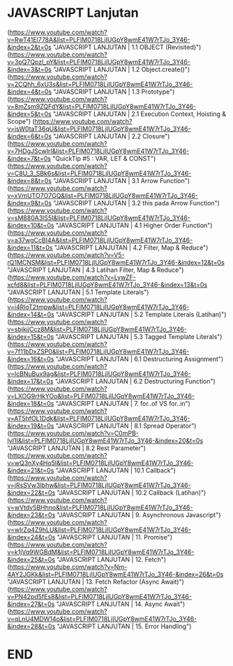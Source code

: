 # JAVASCRIPT Lanjutan
(https://www.youtube.com/watch?v=RwT41El778A&list=PLFIM0718LjIUGpY8wmE41W7rTJo_3Y46-&index=2&t=0s "JAVASCRIPT LANJUTAN | 1.1 OBJECT (Revisited)")
(https://www.youtube.com/watch?v=3pQ7Qpzl_pY&list=PLFIM0718LjIUGpY8wmE41W7rTJo_3Y46-&index=3&t=0s "JAVASCRIPT LANJUTAN | 1.2 Object.create()")
(https://www.youtube.com/watch?v=2CQhh_6xU3s&list=PLFIM0718LjIUGpY8wmE41W7rTJo_3Y46-&index=4&t=0s "JAVASCRIPT LANJUTAN | 1.3 Prototype")
(https://www.youtube.com/watch?v=8mZsm9ZQFdY&list=PLFIM0718LjIUGpY8wmE41W7rTJo_3Y46-&index=5&t=0s "JAVASCRIPT LANJUTAN | 2.1 Execution Context, Hoisting & Scope")
(https://www.youtube.com/watch?v=jsW0taT36qU&list=PLFIM0718LjIUGpY8wmE41W7rTJo_3Y46-&index=6&t=0s "JAVASCRIPT LANJUTAN | 2.2 Closure")
(https://www.youtube.com/watch?v=7HDgJScwIrI&list=PLFIM0718LjIUGpY8wmE41W7rTJo_3Y46-&index=7&t=0s "QuickTip #5 : VAR, LET & CONST")
(https://www.youtube.com/watch?v=C8U_3_SBk6s&list=PLFIM0718LjIUGpY8wmE41W7rTJo_3Y46-&index=8&t=0s "JAVASCRIPT LANJUTAN | 3.1 Arrow Function")
(https://www.youtube.com/watch?v=xVmUTO7O7GQ&list=PLFIM0718LjIUGpY8wmE41W7rTJo_3Y46-&index=9&t=0s "JAVASCRIPT LANJUTAN | 3.2 this pada Arrow Function")
(https://www.youtube.com/watch?v=sM880A3lS5I&list=PLFIM0718LjIUGpY8wmE41W7rTJo_3Y46-&index=10&t=0s "JAVASCRIPT LANJUTAN | 4.1 Higher Order Function")
(https://www.youtube.com/watch?v=a37wgCcBI4A&list=PLFIM0718LjIUGpY8wmE41W7rTJo_3Y46-&index=11&t=0s "JAVASCRIPT LANJUTAN | 4.2 Filter, Map & Reduce")
(https://www.youtube.com/watch?v=V5-rQ1MCNSM&list=PLFIM0718LjIUGpY8wmE41W7rTJo_3Y46-&index=12&t=0s "JAVASCRIPT LANJUTAN | 4.3 Latihan Filter, Map & Reduce")
(https://www.youtube.com/watch?v=LywZF-xcfd8&list=PLFIM0718LjIUGpY8wmE41W7rTJo_3Y46-&index=13&t=0s "JAVASCRIPT LANJUTAN | 5.1 Template Literals")
(https://www.youtube.com/watch?v=i4RIoT2tmpw&list=PLFIM0718LjIUGpY8wmE41W7rTJo_3Y46-&index=14&t=0s "JAVASCRIPT LANJUTAN | 5.2 Template Literals (Latihan)")
(https://www.youtube.com/watch?v=sbjkjjCcz8M&list=PLFIM0718LjIUGpY8wmE41W7rTJo_3Y46-&index=15&t=0s "JAVASCRIPT LANJUTAN | 5.3 Tagged Template Literals")
(https://www.youtube.com/watch?v=7f11bDxZSP0&list=PLFIM0718LjIUGpY8wmE41W7rTJo_3Y46-&index=16&t=0s "JAVASCRIPT LANJUTAN | 6.1 Destructuring Assignment")
(https://www.youtube.com/watch?v=IcBNuBux9ag&list=PLFIM0718LjIUGpY8wmE41W7rTJo_3Y46-&index=17&t=0s "JAVASCRIPT LANJUTAN | 6.2 Destructuring Function")
(https://www.youtube.com/watch?v=LXOG9rHkYOo&list=PLFIM0718LjIUGpY8wmE41W7rTJo_3Y46-&index=18&t=0s "JAVASCRIPT LANJUTAN | 7. for..of VS for..in")
(https://www.youtube.com/watch?v=AT5hfOL1Ddk&list=PLFIM0718LjIUGpY8wmE41W7rTJo_3Y46-&index=19&t=0s "JAVASCRIPT LANJUTAN | 8.1 Spread Operator")
(https://www.youtube.com/watch?v=C0mPB-lyI1I&list=PLFIM0718LjIUGpY8wmE41W7rTJo_3Y46-&index=20&t=0s "JAVASCRIPT LANJUTAN | 8.2 Rest Parameter")
(https://www.youtube.com/watch?v=wQ3nXy4Ho5I&list=PLFIM0718LjIUGpY8wmE41W7rTJo_3Y46-&index=21&t=0s "JAVASCRIPT LANJUTAN | 10.1 Callback")
(https://www.youtube.com/watch?v=jRsSVw3Ibhw&list=PLFIM0718LjIUGpY8wmE41W7rTJo_3Y46-&index=22&t=0s "JAVASCRIPT LANJUTAN | 10.2 Callback (Latihan)")
(https://www.youtube.com/watch?v=wVtdv5BHhno&list=PLFIM0718LjIUGpY8wmE41W7rTJo_3Y46-&index=23&t=0s "JAVASCRIPT LANJUTAN | 9. Asynchronous Javascript")
(https://www.youtube.com/watch?v=wIrZq4Z9hLU&list=PLFIM0718LjIUGpY8wmE41W7rTJo_3Y46-&index=24&t=0s "JAVASCRIPT LANJUTAN | 11. Promise")
(https://www.youtube.com/watch?v=k1jVq9WGBdM&list=PLFIM0718LjIUGpY8wmE41W7rTJo_3Y46-&index=25&t=0s "JAVASCRIPT LANJUTAN | 12. Fetch")
(https://www.youtube.com/watch?v=Nm-4AY2JGKk&list=PLFIM0718LjIUGpY8wmE41W7rTJo_3Y46-&index=26&t=0s "JAVASCRIPT LANJUTAN | 13. Fetch Refactor (Async Await)")
(https://www.youtube.com/watch?v=PN42pd5fEs8&list=PLFIM0718LjIUGpY8wmE41W7rTJo_3Y46-&index=27&t=0s "JAVASCRIPT LANJUTAN | 14. Async Await")
(https://www.youtube.com/watch?v=qLnU4MDW14o&list=PLFIM0718LjIUGpY8wmE41W7rTJo_3Y46-&index=28&t=0s "JAVASCRIPT LANJUTAN | 15. Error Handling")
# END
